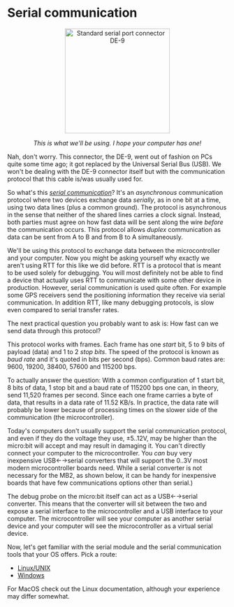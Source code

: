 # Serial communication

<a href="https://en.wikipedia.org/wiki/File:Serial_port.jpg">
<p align="center">
<img height="240" title="Standard serial port connector DE-9" src="https://upload.wikimedia.org/wikipedia/commons/thumb/e/ea/Serial_port.jpg/800px-Serial_port.jpg" />
</p>
</a>

<p align="center">
<em>This is what we'll be using. I hope your computer has one!</em>
</p>

Nah, don't worry. This connector, the DE-9, went out of fashion on PCs quite some time ago; it got
replaced by the Universal Serial Bus (USB). We won't be dealing with the DE-9 connector itself but
with the communication protocol that this cable is/was usually used for.

So what's this [*serial communication*][ASC]? It's an *asynchronous* communication protocol where
two devices exchange data *serially*, as in one bit at a time, using two data lines (plus a common
ground). The protocol is asynchronous in the sense that neither of the shared lines carries a clock
signal. Instead, both parties must agree on how fast data will be sent along the wire *before* the
communication occurs. This protocol allows *duplex* communication as data can be sent from A to B
and from B to A simultaneously.

We'll be using this protocol to exchange data between the microcontroller and your computer. Now you
might be asking yourself why exactly we aren't using RTT for this like we did before. RTT is a
protocol that is meant to be used solely for debugging. You will most definitely not be able to find
a device that actually uses RTT to communicate with some other device in production. However, serial
communication is used quite often. For example some GPS receivers send the positioning information
they receive via serial communication. In addition RTT, like many debugging protocols, is slow even
compared to serial transfer rates.

The next practical question you probably want to ask is: How fast can we send data through this
protocol?

This protocol works with frames. Each frame has one *start* bit, 5 to 9 bits of payload (data) and 1
to 2 *stop bits*. The speed of the protocol is known as *baud rate* and it's quoted in bits per
second (bps). Common baud rates are: 9600, 19200, 38400, 57600 and 115200 bps.

To actually answer the question: With a common configuration of 1 start bit, 8 bits of data, 1 stop
bit and a baud rate of 115200 bps one can, in theory, send 11,520 frames per second. Since each one
frame carries a byte of data, that results in a data rate of 11.52 KB/s. In practice, the data rate
will probably be lower because of processing times on the slower side of the communication (the
microcontroller).

Today's computers don't usually support the serial communication protocol, and even if they do the
voltage they use, ±5..12V, may be higher than the micro:bit will accept and may result in damaging
it. You can't directly connect your computer to the microcontroller. You *can* buy very inexpensive
USB←→serial converters that will support the 0..3V most modern microcontroller boards need. While a
serial converter is not necessary for the MB2, as shown below, it can be handy for inexpensive
boards that have few communications options other than serial.)

The debug probe on the micro:bit itself can act as a USB←→serial converter. This means that the
converter will sit between the two and expose a serial interface to the microcontroller and a USB
interface to your computer. The microcontroller will see your computer as another serial device and
your computer will see the microcontroller as a virtual serial device.

Now, let's get familiar with the serial module and the serial communication tools that your OS
offers. Pick a route:

- [Linux/UNIX](nix-tooling.md)
- [Windows](windows-tooling.md)

For MacOS check out the Linux documentation, although your experience may differ somewhat.

[ASC]: https://en.wikipedia.org/wiki/Asynchronous_serial_communication
